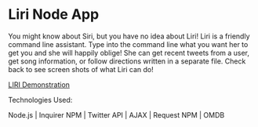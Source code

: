 # Liri Node App

You might know about Siri, but you have no idea about Liri! Liri is a friendly command line assistant. Type into the command line what you want her to get you and she will happily oblige! She can get recent tweets from a user, get song information, or follow directions written in a separate file. Check back to see screen shots of what Liri can do!


[LIRI Demonstration](http://www.youtube.com/watch?v=tm9iZ_WUSpw)


Technologies Used:

Node.js | Inquirer NPM | Twitter API | AJAX | Request NPM | OMDB
